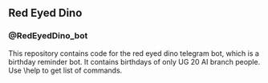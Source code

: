 ## Red Eyed Dino
### @RedEyedDino_bot
This repository contains code for the red eyed dino telegram bot, which is a birthday reminder bot. It contains birthdays of only UG 20 AI branch people.
Use \help to get list of commands.

